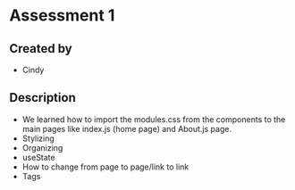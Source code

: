 # Assessment 1
## Created by
- Cindy 
## Description
- We learned how to import the modules.css from the components to the main pages like index.js (home page) and About.js page.
- Stylizing
- Organizing 
- useState
- How to change from page to page/link to link 
- Tags